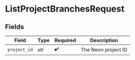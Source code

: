 # ListProjectBranchesRequest


## Fields

| Field               | Type                | Required            | Description         |
| ------------------- | ------------------- | ------------------- | ------------------- |
| `project_id`        | *str*               | :heavy_check_mark:  | The Neon project ID |